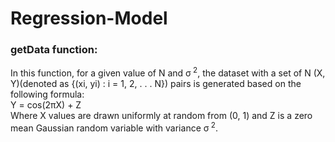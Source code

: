 # Regression-Model

### getData function:
In this function, for a given value of N and σ<sup> 2</sup>, the dataset with a set of N (X, Y)(denoted as {(xi, yi) : i = 1, 2, . . . N}) pairs is generated based on the following formula: <br />
Y = cos(2πX) + Z <br />
Where X values are drawn uniformly at random from (0, 1) and Z is a zero mean Gaussian random variable with variance σ<sup> 2</sup>.

